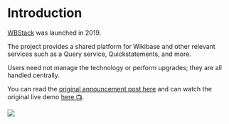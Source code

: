 # Introduction

[WBStack](https://www.wbstack.com) was launched in 2019.

The project provides a shared platform for Wikibase and other relevant services such as a Query service, Quickstatements, and more.

Users need not manage the technology or perform upgrades; they are all handled centrally.

You can read the [original announcement post here](https://addshore.com/2019/11/an-introduction-to-wbstack/) and can watch the original live demo [here 📺](https://media.ccc.de/v/wikidatacon2019-19-lightning_talks_2#t=1147).

![](https://addshore.com/wp-content/uploads/2019/11/wbstack-capture-initial.png)
